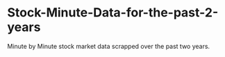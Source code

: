 # Stock-Minute-Data-for-the-past-2-years
Minute by Minute stock market data scrapped over the past two years. 
